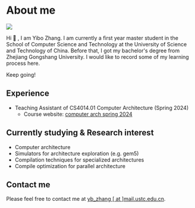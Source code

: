 # About me

![](/me.jpg)

Hi 🤗 , I am Yibo Zhang. I am currently a first year master student in the School of Computer Science and Technology at the University of Science and Technology of China. Before that, I got my bachelor's degree from Zhejiang Gongshang University. I would like to record some of my learning process here.

Keep going!

## Experience

- Teaching Assistant of CS4014.01 Computer Architecture (Spring 2024)
  - Course website: [computer arch spring 2024](https://computer-arch.gitlab.io/ca2024-pages/)

## Currently studying & Research interest

- Computer architecture
- Simulators for architecture exploration (e.g. gem5)
- Compilation techniques for specialized architectures
- Compile optimization for parallel architecture

## Contact me

Please feel free to contact me at [yb_zhang \[ at \]mail.ustc.edu.cn](mailto:yb_zhang@mail.ustc.edu.cn).
